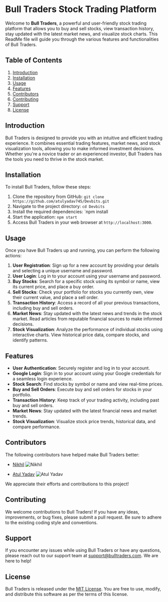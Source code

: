 # Bull Traders Stock Trading Platform

Welcome to **Bull Traders**, a powerful and user-friendly stock trading platform that allows you to buy and sell stocks, view transaction history, stay updated with the latest market news, and visualize stock charts. This ReadMe file will guide you through the various features and functionalities of Bull Traders.

## Table of Contents

1. [Introduction](#introduction)
2. [Installation](#installation)
3. [Usage](#usage)
4. [Features](#features)
5. [Contributors](#contributors)
6. [Contributing](#contributing)
7. [Support](#support)
8. [License](#license)

## Introduction

Bull Traders is designed to provide you with an intuitive and efficient trading experience. It combines essential trading features, market news, and stock visualization tools, allowing you to make informed investment decisions. Whether you're a novice trader or an experienced investor, Bull Traders has the tools you need to thrive in the stock market.

## Installation

To install Bull Traders, follow these steps:

1. Clone the repository from GitHub: `git clone https://github.com/atulyadav745/Devbits.git`
2. Navigate to the project directory: `cd Devbits`
3. Install the required dependencies: `npm install
4. Start the application: `npm start`
5. Access Bull Traders in your web browser at `http://localhost:3000`.

## Usage

Once you have Bull Traders up and running, you can perform the following actions:

1. **User Registration**: Sign up for a new account by providing your details and selecting a unique username and password.
2. **User Login**: Log in to your account using your username and password.
3. **Buy Stocks**: Search for a specific stock using its symbol or name, view its current price, and place a buy order.
4. **Sell Stocks**: Check your portfolio for stocks you currently own, view their current value, and place a sell order.
5. **Transaction History**: Access a record of all your previous transactions, including buy and sell orders.
6. **Market News**: Stay updated with the latest news and trends in the stock market. Read articles from reputable financial sources to make informed decisions.
7. **Stock Visualization**: Analyze the performance of individual stocks using interactive charts. View historical price data, compare stocks, and identify patterns.

## Features

- **User Authentication**: Securely register and log in to your account.
- **Google Login**: Sign in to your account using your Google credentials for a seamless login experience.
- **Stock Search**: Find stocks by symbol or name and view real-time prices.
- **Buy and Sell Orders**: Execute buy and sell orders for stocks in your portfolio.
- **Transaction History**: Keep track of your trading activity, including past buy and sell orders.
- **Market News**: Stay updated with the latest financial news and market trends.
- **Stock Visualization**: Visualize stock price trends, historical data, and compare performance.

## Contributors

The following contributors have helped make Bull Traders better:

- [Nikhil](https://github.com/DevilzzNikhil)
  ![Nikhil](https://github.com/DevilzzNikhil.png?size=100)

- [Atul Yadav](https://github.com/atulyadav745)
  ![Atul Yadav](https://github.com/atulyadav745.png?size=100)

We appreciate their efforts and contributions to this project!
## Contributing

We welcome contributions to Bull Traders! If you have any ideas, improvements, or bug fixes, please submit a pull request. Be sure to adhere to the existing coding style and conventions.

## Support

If you encounter any issues while using Bull Traders or have any questions, please reach out to our support team at support@bulltraders.com. We are here to help!

## License

Bull Traders is released under the [MIT License](https://opensource.org/licenses/MIT). You are free to use, modify, and distribute this software as per the terms of this license.
